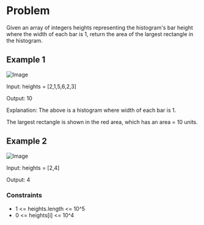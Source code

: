 # Problem

Given an array of integers heights representing the histogram's bar height where the width of each bar is 1, return the area of the largest rectangle in the histogram.

## Example 1

![Image](https://assets.leetcode.com/uploads/2021/01/04/histogram.jpg)

Input: heights = [2,1,5,6,2,3]

Output: 10

Explanation: The above is a histogram where width of each bar is 1.

The largest rectangle is shown in the red area, which has an area = 10 units.

## Example 2

![Image](https://assets.leetcode.com/uploads/2021/01/04/histogram-1.jpg)

Input: heights = [2,4]

Output: 4
 
### Constraints

- 1 <= heights.length <= 10^5
- 0 <= heights[i] <= 10^4
